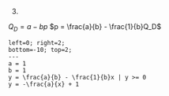3.
$Q_D = a - bp$ 
$p = \frac{a}{b} - \frac{1}{b}Q_D$
```desmos-graph
left=0; right=2;
bottom=-10; top=2;
---
a = 1
b = 1
y = \frac{a}{b} - \frac{1}{b}x | y >= 0
y = -\frac{a}{x} + 1
```






